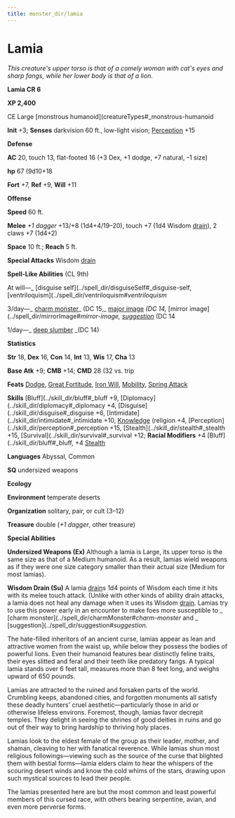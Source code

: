 ```yaml
---
title: monster_dir/lamia
---
```

# Lamia

_This creature's upper torso is that of a comely woman with cat's eyes and sharp fangs, while her lower body is that of a lion._

**Lamia CR 6**

**XP 2,400**

CE Large [monstrous humanoid](creatureTypes#_monstrous-humanoid

**Init** +3; **Senses** darkvision 60 ft., low-light vision; [Perception](../skill_dir/perception#_perception) +15

**Defense**

**AC** 20, touch 13, flat-footed 16 (+3 Dex, +1 dodge, +7 natural, –1 size)

**hp** 67 (9d10+18

**Fort** +7, **Ref** +9, **Will** +11

**Offense**

**Speed** 60 ft.

**Melee** _+1 dagger_ +13/+8 (1d4+4/19–20), touch +7 (1d4 Wisdom [drain](universalMonsterRules#_ability-damage-and-drain)), 2 claws +7 (1d4+2)

**Space** 10 ft.; **Reach** 5 ft.

**Special Attacks** Wisdom [drain](universalMonsterRules#_ability-damage-and-drain)

**Spell-Like Abilities** (CL 9th)

At will—_ [disguise self](../spell_dir/disguiseSelf#_disguise-self, [ventriloquism](../spell_dir/ventriloquism#_ventriloquism_

3/day—_ [charm monster](../spell_dir/charmMonster#_charm-monster)_ (DC 15,_ [major image](../spell_dir/majorImage#_major-image) _(DC 14,_ [mirror image](../spell_dir/mirrorImage#_mirror-image, [suggestion](../spell_dir/suggestion#_suggestion)_ (DC 14

1/day—_ [deep slumber](../spell_dir/deepSlumber#_deep-slumber) _(DC 14)

**Statistics**

**Str** 18, **Dex** 16, **Con** 14, **Int** 13, **Wis** 17, **Cha** 13

**Base Atk** +9; **CMB** +14; **CMD** 28 (32 vs. trip

**Feats** [Dodge](../feats#_dodge), [Great Fortitude](../feats#_great-fortitude), [Iron Will](../feats#_iron-will), [Mobility](../feats#_mobility), [Spring Attack](../feats#_spring-attack)

**Skills** [Bluff](../skill_dir/bluff#_bluff +9, [Diplomacy](../skill_dir/diplomacy#_diplomacy +4, [Disguise](../skill_dir/disguise#_disguise +6, [Intimidate](../skill_dir/intimidate#_intimidate +10, [Knowledge](../skill_dir/knowledge#_knowledge) (religion +4, [Perception](../skill_dir/perception#_perception +15, [Stealth](../skill_dir/stealth#_stealth +15, [Survival](../skill_dir/survival#_survival +12; **Racial Modifiers** +4 [Bluff](../skill_dir/bluff#_bluff, +4 [Stealth](../skill_dir/stealth#_stealth)

**Languages** Abyssal, Common

**SQ** undersized weapons

**Ecology**

**Environment** temperate deserts

**Organization** solitary, pair, or cult (3–12)

**Treasure** double (_+1 dagger_, other treasure)

**Special Abilities**

**Undersized Weapons (Ex)** Although a lamia is Large, its upper torso is the same size as that of a Medium humanoid. As a result, lamias wield weapons as if they were one size category smaller than their actual size (Medium for most lamias).

**Wisdom Drain (Su)** A lamia [drain](universalMonsterRules#_ability-damage-and-drain)s 1d4 points of Wisdom each time it hits with its melee touch attack. (Unlike with other kinds of ability drain attacks, a lamia does not heal any damage when it uses its Wisdom [drain](universalMonsterRules#_ability-damage-and-drain). Lamias try to use this power early in an encounter to make foes more susceptible to _ [charm monster](../spell_dir/charmMonster#_charm-monster_ and _ [suggestion](../spell_dir/suggestion#_suggestion_.

The hate-filled inheritors of an ancient curse, lamias appear as lean and attractive women from the waist up, while below they possess the bodies of powerful lions. Even their humanoid features bear distinctly feline traits, their eyes slitted and feral and their teeth like predatory fangs. A typical lamia stands over 6 feet tall, measures more than 8 feet long, and weighs upward of 650 pounds.

Lamias are attracted to the ruined and forsaken parts of the world. Crumbling keeps, abandoned cities, and forgotten monuments all satisfy these deadly hunters' cruel aesthetic—particularly those in arid or otherwise lifeless environs. Foremost, though, lamias favor decrepit temples. They delight in seeing the shrines of good deities in ruins and go out of their way to bring hardship to thriving holy places.

Lamias look to the eldest female of the group as their leader, mother, and shaman, cleaving to her with fanatical reverence. While lamias shun most religious followings—viewing such as the source of the curse that blighted them with bestial forms—lamia elders claim to hear the whispers of the scouring desert winds and know the cold whims of the stars, drawing upon such mystical sources to lead their people.

The lamias presented here are but the most common and least powerful members of this cursed race, with others bearing serpentine, avian, and even more perverse forms.

